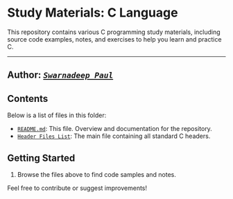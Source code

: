# **Study Materials: C Language**

This repository contains various C programming study materials, including source code examples, notes, and exercises to help you learn and practice C.

---

## **Author: [*`Swarnadeep Paul`*](https://github.com/coderswarna)**

## **Contents**

Below is a list of files in this folder:

- [`README.md`](./README.md): This file. Overview and documentation for the repository.
- [`Header Files List`](./c23_headers.md): The main file containing all standard C headers.

## Getting Started

1. Browse the files above to find code samples and notes.

Feel free to contribute or suggest improvements!
